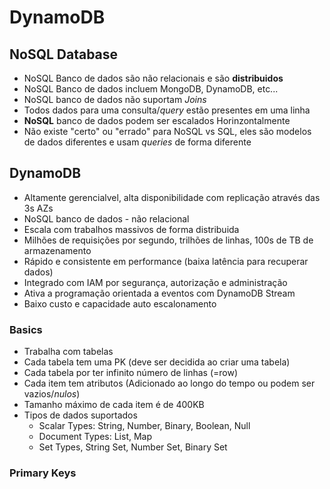 # DynamoDB

## NoSQL Database

* NoSQL Banco de dados são não relacionais e são **distribuidos**
* NoSQL Banco de dados incluem MongoDB, DynamoDB, etc...
* NoSQL banco de dados não suportam *Joins*
* Todos dados para uma consulta/*query* estão presentes em uma linha
* **NoSQL** banco de dados podem ser escalados Horinzontalmente
* Não existe "certo" ou "errado" para NoSQL vs SQL, eles são modelos de dados diferentes e usam *queries* de forma diferente

## DynamoDB

* Altamente gerencialvel, alta disponibilidade com replicação através das 3s AZs
* NoSQL banco de dados - não relacional
* Escala com trabalhos massivos de forma distribuida
* Milhões de requisições por segundo, trilhões de linhas, 100s de TB de armazenamento
* Rápido e consistente em performance (baixa latência para recuperar dados)
* Integrado com IAM por segurança, autorização e administração
* Ativa a programação orientada a eventos com DynamoDB Stream
* Baixo custo e capacidade auto escalonamento

### Basics

* Trabalha com tabelas
* Cada tabela tem uma PK (deve ser decidida ao criar uma tabela)
* Cada tabela por ter infinito número de linhas (=row)
* Cada item tem atributos (Adicionado ao longo do tempo ou podem ser vazios/*nulos*)
* Tamanho máximo de cada item é de 400KB
* Tipos de dados suportados
  * Scalar Types: String, Number, Binary, Boolean, Null
  * Document Types: List, Map
  * Set Types, String Set, Number Set, Binary Set

### Primary Keys